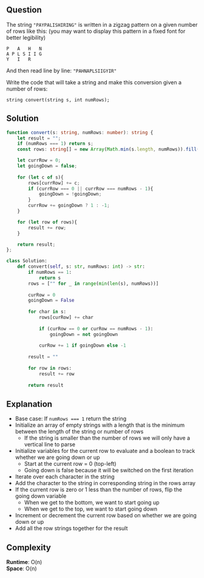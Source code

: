 ## Question
The string `"PAYPALISHIRING"` is written in a zigzag pattern on a given number of rows like this: (you may want to display this pattern in a fixed font for better legibility)

```
P   A   H   N
A P L S I I G
Y   I   R
```

And then read line by line: `"PAHNAPLSIIGYIR"`

Write the code that will take a string and make this conversion given a number of rows:
```
string convert(string s, int numRows);
```

## Solution
```typescript
function convert(s: string, numRows: number): string {
    let result = "";
    if (numRows === 1) return s;
    const rows: string[] = new Array(Math.min(s.length, numRows)).fill("");

    let currRow = 0;
    let goingDown = false;
    
    for (let c of s){
        rows[currRow] += c;
        if (currRow === 0 || currRow === numRows - 1){
            goingDown = !goingDown;
        }
        currRow += goingDown ? 1 : -1;
    }

    for (let row of rows){
        result += row;
    }

    return result;
};
```

```python
class Solution:
    def convert(self, s: str, numRows: int) -> str:
        if numRows == 1:
            return s
        rows = ["" for _ in range(min(len(s), numRows))]
        
        curRow = 0
        goingDown = False
        
        for char in s:
            rows[curRow] += char
            
            if (curRow == 0 or curRow == numRows - 1):
                goingDown = not goingDown
            
            curRow += 1 if goingDown else -1
        
        result = ""
        
        for row in rows:
            result += row
        
        return result
```

## Explanation
- Base case: If `numRows === 1` return the string
- Initialize an array of empty strings with a length that is the minimum between the length of the string or number of rows
    * If the string is smaller than the number of rows we will only have a vertical line to parse
- Initialize variables for the current row to evaluate and a boolean to track whether we are going down or up
    * Start at the current row = 0 (top-left)
    * Going down is false because it will be switched on the first iteration
- Iterate over each character in the string
- Add the character to the string in corresponding string in the rows array
- If the current row is zero or 1 less than the number of rows, flip the going down variable
    * When we get to the bottom, we want to start going up
    * When we get to the top, we want to start going down
- Increment or decrement the current row based on whether we are going down or up
- Add all the row strings together for the result

## Complexity
**Runtime**: O(n) <br />
**Space**: O(n)